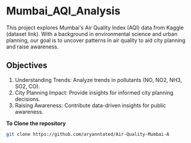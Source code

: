 # Mumbai_AQI_Analysis

This project explores Mumbai's Air Quality Index (AQI) data from Kaggle (dataset link). With a background in environmental science and urban planning, our goal is to uncover patterns in air quality to aid city planning and raise awareness.


## Objectives
1. Understanding Trends: Analyze trends in pollutants (NO, NO2, NH3, SO2, CO).
2. City Planning Impact: Provide insights for informed city planning decisions.
3. Raising Awareness: Contribute data-driven insights for public awareness.


**To Clone the repository**
  ```bash
git clone https://github.com/aryanntated/Air-Quality-Mumbai-A
